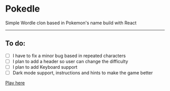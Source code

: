 # Pokedle

Simple Wordle clon based in Pokemon's name build with React

---

## To do:

- [ ] I have to fix a minor bug based in repeated characters
- [ ] I plan to add a header so user can change the difficulty
- [ ] I plan to add Keyboard support
- [ ] Dark mode support, instructions and hints to make the game better

[Play here](https://pokedle-kohl.vercel.app/)
